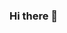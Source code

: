 ### Hi there 👋

<!--
**BeetleJuiceDiscord/beetlejuicediscord** is a ✨ _special_ ✨ repository because its `README.md` (this file) appears on your GitHub profile.

Here are some ideas to get you started:

- 🔭 I’m currently working on a website for my selfbot
- 📫 How to reach me: Discord | King Herod#0420
- 😄 Pronouns: gangsta/gangstaself
-->

